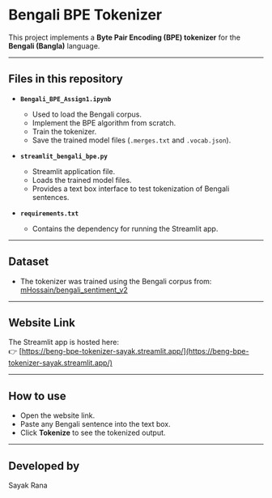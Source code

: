 # Bengali BPE Tokenizer

This project implements a **Byte Pair Encoding (BPE) tokenizer** for the **Bengali (Bangla)** language.  

---

## Files in this repository

- **`Bengali_BPE_Assign1.ipynb`**  
  - Used to load the Bengali corpus.  
  - Implement the BPE algorithm from scratch.  
  - Train the tokenizer.  
  - Save the trained model files (`.merges.txt` and `.vocab.json`).  

- **`streamlit_bengali_bpe.py`**  
  - Streamlit application file.  
  - Loads the trained model files.  
  - Provides a text box interface to test tokenization of Bengali sentences.  

- **`requirements.txt`**  
  - Contains the dependency for running the Streamlit app.  

---

## Dataset

- The tokenizer was trained using the Bengali corpus from:  
  [mHossain/bengali_sentiment_v2](https://huggingface.co/datasets/mHossain/bengali_sentiment_v2)  

---

## Website Link

The Streamlit app is hosted here:  
👉 [https://beng-bpe-tokenizer-sayak.streamlit.app/](https://beng-bpe-tokenizer-sayak.streamlit.app/)

---

## How to use

- Open the website link.  
- Paste any Bengali sentence into the text box.  
- Click **Tokenize** to see the tokenized output.  

---

## Developed by

Sayak Rana 
